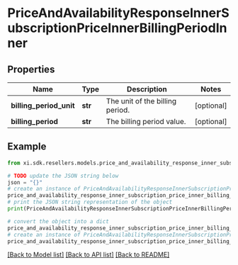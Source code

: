 # PriceAndAvailabilityResponseInnerSubscriptionPriceInnerBillingPeriodInner


## Properties

Name | Type | Description | Notes
------------ | ------------- | ------------- | -------------
**billing_period_unit** | **str** | The unit of the billing period. | [optional] 
**billing_period** | **str** | The billing period value. | [optional] 

## Example

```python
from xi.sdk.resellers.models.price_and_availability_response_inner_subscription_price_inner_billing_period_inner import PriceAndAvailabilityResponseInnerSubscriptionPriceInnerBillingPeriodInner

# TODO update the JSON string below
json = "{}"
# create an instance of PriceAndAvailabilityResponseInnerSubscriptionPriceInnerBillingPeriodInner from a JSON string
price_and_availability_response_inner_subscription_price_inner_billing_period_inner_instance = PriceAndAvailabilityResponseInnerSubscriptionPriceInnerBillingPeriodInner.from_json(json)
# print the JSON string representation of the object
print(PriceAndAvailabilityResponseInnerSubscriptionPriceInnerBillingPeriodInner.to_json())

# convert the object into a dict
price_and_availability_response_inner_subscription_price_inner_billing_period_inner_dict = price_and_availability_response_inner_subscription_price_inner_billing_period_inner_instance.to_dict()
# create an instance of PriceAndAvailabilityResponseInnerSubscriptionPriceInnerBillingPeriodInner from a dict
price_and_availability_response_inner_subscription_price_inner_billing_period_inner_from_dict = PriceAndAvailabilityResponseInnerSubscriptionPriceInnerBillingPeriodInner.from_dict(price_and_availability_response_inner_subscription_price_inner_billing_period_inner_dict)
```
[[Back to Model list]](../README.md#documentation-for-models) [[Back to API list]](../README.md#documentation-for-api-endpoints) [[Back to README]](../README.md)


